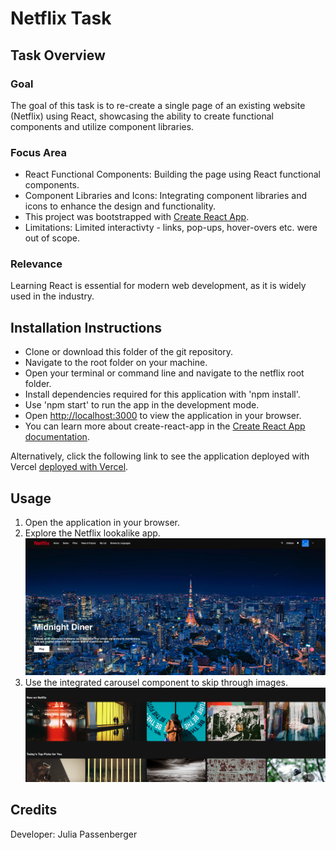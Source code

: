 
# Netflix Task

## Task Overview

### Goal
The goal of this task is to re-create a single page of an existing website (Netflix) using React, showcasing the ability to create functional components and utilize component libraries.

### Focus Area
- React Functional Components: Building the page using React functional components.
- Component Libraries and Icons: Integrating component libraries and icons to enhance the design and functionality.
- This project was bootstrapped with [Create React App](https://github.com/facebook/create-react-app).
- Limitations: Limited interactivty - links, pop-ups, hover-overs etc. were out of scope.

### Relevance
Learning React is essential for modern web development, as it is widely used in the industry. 


## Installation Instructions
- Clone or download this folder of the git repository.
- Navigate to the root folder on your machine.
- Open your terminal or command line and navigate to the netflix root folder.
- Install dependencies required for this application with 'npm install'.
- Use 'npm start' to run the app in the development mode.
- Open [http://localhost:3000](http://localhost:3000) to view the application in your browser.
- You can learn more about create-react-app in the [Create React App documentation](https://facebook.github.io/create-react-app/docs/getting-started).

Alternatively, click the following link to see the application deployed with Vercel [deployed with Vercel](https://netflix-lookalike-orcin.vercel.app).


## Usage
1. Open the application in your browser.
2. Explore the Netflix lookalike app.
   ![netflix-landing](netflix-landingscreen.png)
4. Use the integrated carousel component to skip through images.
   ![netflix-carousel](netflix-carousel.png)
   

## Credits
Developer: Julia Passenberger

